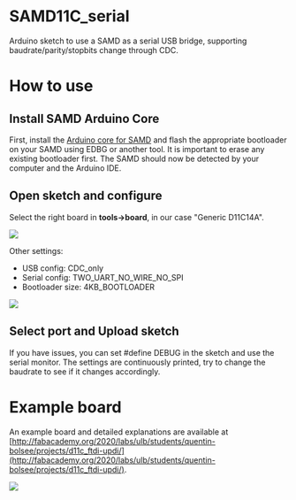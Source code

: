 # SAMD11C_serial
Arduino sketch to use a SAMD as a serial USB bridge, supporting baudrate/parity/stopbits change through CDC.

# How to use

## Install SAMD Arduino Core
First, install the [Arduino core for SAMD](https://github.com/mattairtech/ArduinoCore-samd) and flash the appropriate bootloader on your SAMD using EDBG or another tool. It is important to erase any existing bootloader first. The SAMD should now be detected by your computer and the Arduino IDE.

## Open sketch and configure
Select the right board in **tools->board**, in our case "Generic D11C14A".

![](http://fabacademy.org/2020/labs/ulb/students/quentin-bolsee/images/project_d11c_serial/arduino_board.png)

Other settings:
- USB config: CDC_only
- Serial config: TWO_UART_NO_WIRE_NO_SPI
- Bootloader size: 4KB_BOOTLOADER

![](http://fabacademy.org/2020/labs/ulb/students/quentin-bolsee/images/project_d11c_serial/arduino_setting.png)

## Select port and Upload sketch
If you have issues, you can set #define DEBUG in the sketch and use the serial monitor. The settings are continuously printed, try to change the baudrate to see if it changes accordingly.

# Example board
An example board and detailed explanations are available at [http://fabacademy.org/2020/labs/ulb/students/quentin-bolsee/projects/d11c_ftdi-updi/](http://fabacademy.org/2020/labs/ulb/students/quentin-bolsee/projects/d11c_ftdi-updi/).

![](http://fabacademy.org/2020/labs/ulb/students/quentin-bolsee/images/project_d11c_serial/production_board.jpg)
